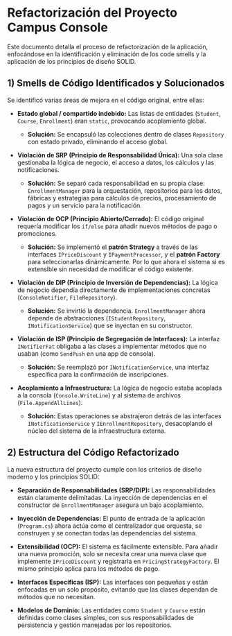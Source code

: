 # Refactorización del Proyecto Campus Console

Este documento detalla el proceso de refactorización de la aplicación, enfocándose en la identificación y eliminación de los code smells y la aplicación de los principios de diseño SOLID.

## 1) Smells de Código Identificados y Solucionados

Se identificó varias áreas de mejora en el código original, entre ellas:

* **Estado global / compartido indebido:** Las listas de entidades (`Student`, `Course`, `Enrollment`) eran `static`, provocando acoplamiento global.
    * **Solución:** Se encapsuló las colecciones dentro de clases `Repository` con estado privado, eliminando el acceso global.

* **Violación de SRP (Principio de Responsabilidad Única):** Una sola clase gestionaba la lógica de negocio, el acceso a datos, los cálculos y las notificaciones.
    * **Solución:** Se separó cada responsabilidad en su propia clase: `EnrollmentManager` para la orquestación, repositorios para los datos, fábricas y estrategias para cálculos de precios, procesamiento de pagos y un servicio para la notificación.

* **Violación de OCP (Principio Abierto/Cerrado):** El código original requería modificar los `if/else` para añadir nuevos métodos de pago o promociones.
    * **Solución:** Se implementó el **patrón Strategy** a través de las interfaces `IPriceDiscount` y `IPaymentProcessor`, y el **patrón Factory** para seleccionarlas dinámicamente. Por lo que ahora el sistema si es extensible sin necesidad de modificar el código existente.

* **Violación de DIP (Principio de Inversión de Dependencias):** La lógica de negocio dependía directamente de implementaciones concretas (`ConsoleNotifier`, `FileRepository`).
    * **Solución:** Se invirtió la dependencia. `EnrollmentManager` ahora depende de abstracciones (`IStudentRepository`, `INotificationService`) que se inyectan en su constructor.

* **Violación de ISP (Principio de Segregación de Interfaces):** La interfaz `INotifierFat` obligaba a las clases a implementar métodos que no usaban (como `SendPush` en una app de consola).
    * **Solución:** Se reemplazó por `INotificationService`, una interfaz específica para la confirmación de inscripciones.

* **Acoplamiento a Infraestructura:** La lógica de negocio estaba acoplada a la consola (`Console.WriteLine`) y al sistema de archivos (`File.AppendAllLines`).
    * **Solución:** Estas operaciones se abstrajeron detrás de las interfaces `INotificationService` y `IEnrollmentRepository`, desacoplando el núcleo del sistema de la infraestructura externa.

## 2) Estructura del Código Refactorizado

La nueva estructura del proyecto cumple con los criterios de diseño moderno y los principios SOLID:

* **Separación de Responsabilidades (SRP/DIP):** Las responsabilidades están claramente delimitadas. La inyección de dependencias en el constructor de `EnrollmentManager` asegura un bajo acoplamiento.

* **Inyección de Dependencias:** El punto de entrada de la aplicación (`Program.cs`) ahora actúa como el centralizador que orquesta, se construyen y se conectan todas las dependencias del sistema.

* **Extensibilidad (OCP):** El sistema es fácilmente extensible. Para añadir una nueva promoción, solo se necesita crear una nueva clase que implemente `IPriceDiscount` y registrarla en `PricingStrategyFactory`. El mismo principio aplica para los métodos de pago.

* **Interfaces Específicas (ISP):** Las interfaces son pequeñas y están enfocadas en un solo propósito, evitando que las clases dependan de métodos que no necesitan.

* **Modelos de Dominio:** Las entidades como `Student` y `Course` están definidas como clases simples, con sus responsabilidades de persistencia y gestión manejadas por los repositorios.
